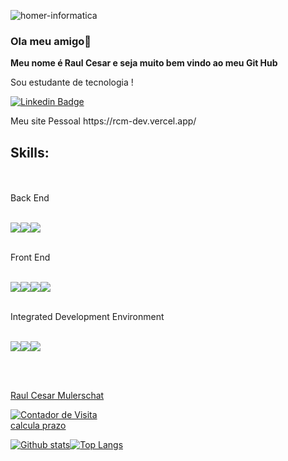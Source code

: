 







![homer-informatica](https://user-images.githubusercontent.com/37316110/143765879-aae26307-cf69-4714-a1f7-1948a04e0038.gif)






### Ola meu amigo👋



**Meu nome é Raul Cesar e seja muito bem vindo ao meu Git Hub** 

Sou estudante de tecnologia !

<p>
 
  [![Linkedin Badge](https://img.shields.io/badge/-LinkedIn-blue?style=flat-square&logo=Linkedin&logoColor=white&link=https://www.linkedin.com/in/raulcesarmulerschat/)](https://www.linkedin.com/in/raulcesarmulerschat/)
  
  </p>
  
  <p>
 Meu site Pessoal
 https://rcm-dev.vercel.app/
 </p>


<H2>Skills:</H2> </BR>
</br>
Back End
</br>
</br>
<P>
<img src="https://img.icons8.com/color/100/000000/c-sharp-logo.png"/><img src="https://img.icons8.com/color/96/000000/java-coffee-cup-logo--v1.png"/><img src="https://img.icons8.com/color/96/000000/microsoft-sql-server.png"/>
 </p>
 </br>
 Front End
 </br>
 </br>
 <P>
 <img src="https://img.icons8.com/color/96/000000/bootstrap.png"/><img src="https://img.icons8.com/color/96/000000/html-5--v1.png"/><img src="https://img.icons8.com/color/96/000000/css3.png"/><img src="https://img.icons8.com/color/96/000000/javascript--v1.png"/>
  </p>
 </br>
 Integrated Development Environment
 </br>
 </br>
  <P>
 <img src="https://img.icons8.com/fluency/96/000000/visual-studio-2019.png"/><img src="https://img.icons8.com/fluency/96/000000/visual-studio-code-2019.png"/><img src="https://img.icons8.com/officel/96/000000/java-eclipse.png"/></P>
  </p>
</br>
</br>




 
<p>
 
  <div class="badge-base LI-profile-badge" data-locale="pt_BR" data-size="large" data-theme="dark" data-type="HORIZONTAL" data-vanity="raulcesarmulerschat" data-version="v1"><a class="badge-base__link LI-simple-link" href="https://br.linkedin.com/in/raulcesarmulerschat?trk=profile-badge">Raul Cesar Mulerschat</a></div>
 
 </p>

 
 
 </p>



<a href="http://www.contadordevisitas.net.br/detalhes/V7" target="_blank"><img src="https://www.contadordevisitas.net.br/V7/" alt="Contador de Visita" title="Contador de Visita"></a><br><a href="http://www.contador-gratis.com/contador-de-dias" target="_blank"><span>calcula prazo</span></a>


[![Github stats](https://github-readme-stats.vercel.app/api?username=RaulCesarM&show_icons=true&theme=radical)](https://github.com/anuraghazra/github-readme-stats)[![Top Langs](https://github-readme-stats.vercel.app/api/top-langs/?username=RaulCesarM&langs_count=3)](https://github.com/anuraghazra/github-readme-stats)
</br>

